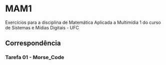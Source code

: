 # MAM1
Exercícios para a disciplina de Matemática Aplicada a Multimídia 1 do curso de Sistemas e Mídias Digitais - UFC

## Correspondência
### Tarefa 01 - Morse_Code
